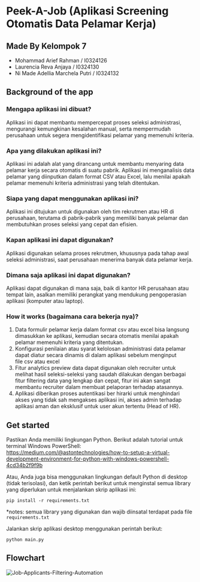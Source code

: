 # Peek-A-Job (Aplikasi Screening Otomatis Data Pelamar Kerja)

## Made By Kelompok 7
- Mohammad Arief Rahman / I0324126
- Laurencia Reva Anjaya / I0324130
- Ni Made Adellia Marchela Putri / I0324132 

## Background of the app

### Mengapa aplikasi ini dibuat?
Aplikasi ini dapat membantu mempercepat proses seleksi administrasi, mengurangi kemungkinan kesalahan manual, serta mempermudah perusahaan untuk segera mengidentifikasi pelamar yang memenuhi kriteria.

### Apa yang dilakukan aplikasi ini?
Aplikasi ini adalah alat yang dirancang untuk membantu menyaring data pelamar kerja secara otomatis di suatu pabrik. Aplikasi ini menganalisis data pelamar yang diinputkan dalam format CSV atau Excel, lalu menilai apakah pelamar memenuhi kriteria administrasi yang telah ditentukan.

### Siapa yang dapat menggunakan aplikasi ini?
Aplikasi ini ditujukan untuk digunakan oleh tim rekrutmen atau HR di perusahaan, terutama di pabrik-pabrik yang memiliki banyak pelamar dan membutuhkan proses seleksi yang cepat dan efisien.

### Kapan aplikasi ini dapat digunakan?
Aplikasi digunakan selama proses rekrutmen, khususnya pada tahap awal seleksi administrasi, saat perusahaan menerima banyak data pelamar kerja.

### Dimana saja aplikasi ini dapat digunakan?
Aplikasi dapat digunakan di mana saja, baik di kantor HR perusahaan atau tempat lain, asalkan memiliki perangkat yang mendukung pengoperasian aplikasi (komputer atau laptop).

### How it works (bagaimana cara bekerja nya)?
1. Data formulir pelamar kerja dalam format csv atau excel bisa langsung dimasukkan ke aplikasi, kemudian secara otomatis menilai apakah pelamar memenuhi kriteria yang ditentukan. 
2. Konfigurasi penilaian atau syarat kelolosan administrasi data pelamar dapat diatur secara dinamis di dalam aplikasi sebelum menginput file csv atau excel
3. Fitur analytics preview data dapat digunakan oleh recruiter untuk melihat hasil seleksi-seleksi yang saudah dilakukan dengan berbagai fitur filtering data yang lengkap dan cepat, fitur ini akan sangat membantu recruiter dalam membuat pelaporan terhadap atasannya.
4. Aplikasi diberikan proses autentikasi ber hirarki untuk menghindari akses yang tidak sah mengakses aplikasi ini, akses admin terhadap aplikasi aman dan eksklusif untuk user akun tertentu (Head of HR). 

## Get started

Pastikan Anda memiliki lingkungan Python. Berikut adalah tutorial untuk terminal Windows PowerShell: https://medium.com/@astontechnologies/how-to-setup-a-virtual-development-environment-for-python-with-windows-powershell-4cd34b2f9f9b

Atau, Anda juga bisa menggunakan lingkungan default Python di desktop (tidak terisolasi), dan ketik perintah berikut untuk menginstal semua library yang diperlukan untuk menjalankan skrip aplikasi ini:

```
pip install -r requirements.txt
```
*notes: semua library yang digunakan dan wajib diinsatal terdapat pada file `requirements.txt`

Jalankan skrip aplikasi desktop menggunakan perintah berikut:

```
python main.py
```

## Flowchart

![Job-Applicants-Filtering-Automation](https://github.com/user-attachments/assets/5d3d82c2-fbbc-4dc0-81e0-8b05b91063e8)